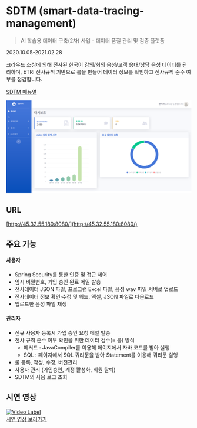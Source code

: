 # SDTM (smart-data-tracing-management)
> AI 학습용 데이터 구축(2차) 사업 - 데이터 품질 관리 및 검증 플랫폼  

2020.10.05-2021.02.28

크라우드 소싱에 의해 전사된 한국어 강의/회의 음성/고객 응대/상담 음성 데이터를 관리하며, ETRI 전사규칙 기반으로 룰을 만들어 데이터 정보를 확인하고 전사규칙 준수 여부를 점검합니다.  
  
[SDTM 매뉴얼](https://docs.google.com/document/d/1ksVea4oflY7Z-jLRN4XOmhsBPOirgaqCMPLB1r5eMv0/edit?usp=sharing)

![](./screenshot.png)


## URL
[http://45.32.55.180:8080/](http://45.32.55.180:8080/)

## 주요 기능

#### 사용자
* Spring Security를 통한 인증 및 접근 제어
* 임시 비밀번호, 가입 승인 완료 메일 발송
* 전사데이터 JSON 파일, 프로그램 Excel 파일, 음성 wav 파일 서버로 업로드
* 전사데이터 정보 확인·수정 및 워드, 엑셀, JSON 파일로 다운로드
* 업로드한 음성 파일 재생
#### 관리자
* 신규 사용자 등록시 가입 승인 요청 메일 발송
* 전사 규칙 준수 여부 확인을 위한 데이터 검수(= 룰) 방식
  * 메서드 : JavaCompiler를 이용해 페이지에서 자바 코드를 받아 실행
  * SQL : 페이지에서 SQL 쿼리문을 받아 Statement를 이용해 쿼리문 실행
* 룰 등록, 작성, 수정, 버전관리
* 사용자 관리 (가입승인, 계정 활성화, 회원 탈퇴)
* SDTM의 사용 로그 조회

## 시연 영상  
[![Video Label](https://img.youtube.com/vi/_LzA6-6Jl7Q/maxresdefault.jpg)](https://youtu.be/_LzA6-6Jl7Q?t=0s)  
[시연 영상 보러가기](https://youtu.be/_LzA6-6Jl7Q?t=0s)


